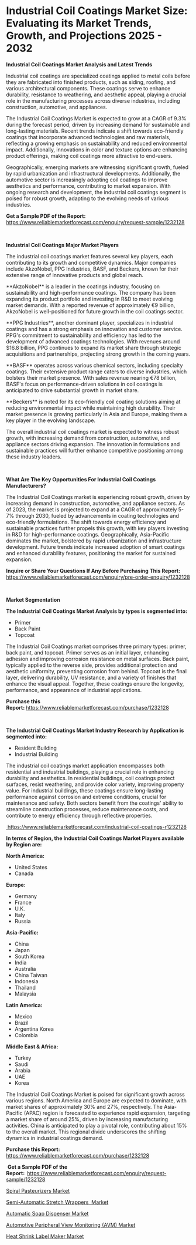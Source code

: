 <p><h1>Industrial Coil Coatings Market Size: Evaluating its Market Trends, Growth, and Projections 2025 - 2032</h1></p><p><strong>Industrial Coil Coatings Market Analysis and Latest Trends</strong></p>
<p><p>Industrial coil coatings are specialized coatings applied to metal coils before they are fabricated into finished products, such as siding, roofing, and various architectural components. These coatings serve to enhance durability, resistance to weathering, and aesthetic appeal, playing a crucial role in the manufacturing processes across diverse industries, including construction, automotive, and appliances.</p><p>The Industrial Coil Coatings Market is expected to grow at a CAGR of 9.3% during the forecast period, driven by increasing demand for sustainable and long-lasting materials. Recent trends indicate a shift towards eco-friendly coatings that incorporate advanced technologies and raw materials, reflecting a growing emphasis on sustainability and reduced environmental impact. Additionally, innovations in color and texture options are enhancing product offerings, making coil coatings more attractive to end-users. </p><p>Geographically, emerging markets are witnessing significant growth, fueled by rapid urbanization and infrastructural developments. Additionally, the automotive sector is increasingly adopting coil coatings to improve aesthetics and performance, contributing to market expansion. With ongoing research and development, the industrial coil coatings segment is poised for robust growth, adapting to the evolving needs of various industries.</p></p>
<p><strong>Get a Sample PDF of the Report:&nbsp;</strong> <a href="https://www.reliablemarketforecast.com/enquiry/request-sample/1232128?utm_campaign=2267&utm_medium=2&utm_source=Github&utm_content=ia&utm_term=02022025&utm_id=industrial-coil-coatings">https://www.reliablemarketforecast.com/enquiry/request-sample/1232128</a></p>
<p>&nbsp;</p>
<p><strong>Industrial Coil Coatings Major Market Players</strong></p>
<p><p>The industrial coil coatings market features several key players, each contributing to its growth and competitive dynamics. Major companies include AkzoNobel, PPG Industries, BASF, and Beckers, known for their extensive range of innovative products and global reach.</p><p>**AkzoNobel** is a leader in the coatings industry, focusing on sustainability and high-performance coatings. The company has been expanding its product portfolio and investing in R&D to meet evolving market demands. With a reported revenue of approximately €9 billion, AkzoNobel is well-positioned for future growth in the coil coatings sector.</p><p>**PPG Industries**, another dominant player, specializes in industrial coatings and has a strong emphasis on innovation and customer service. PPG's commitment to sustainability and efficiency has led to the development of advanced coatings technologies. With revenues around $16.8 billion, PPG continues to expand its market share through strategic acquisitions and partnerships, projecting strong growth in the coming years.</p><p>**BASF** operates across various chemical sectors, including specialty coatings. Their extensive product range caters to diverse industries, which bolsters their market presence. With sales revenue nearing €78 billion, BASF's focus on performance-driven solutions in coil coatings is anticipated to drive substantial growth in market share.</p><p>**Beckers** is noted for its eco-friendly coil coating solutions aiming at reducing environmental impact while maintaining high durability. Their market presence is growing particularly in Asia and Europe, making them a key player in the evolving landscape.</p><p>The overall industrial coil coatings market is expected to witness robust growth, with increasing demand from construction, automotive, and appliance sectors driving expansion. The innovation in formulations and sustainable practices will further enhance competitive positioning among these industry leaders.</p></p>
<p>&nbsp;</p>
<p><strong>What Are The Key Opportunities For Industrial Coil Coatings Manufacturers?</strong></p>
<p><p>The Industrial Coil Coatings market is experiencing robust growth, driven by increasing demand in construction, automotive, and appliance sectors. As of 2023, the market is projected to expand at a CAGR of approximately 5-7% through 2030, fueled by advancements in coating technologies and eco-friendly formulations. The shift towards energy efficiency and sustainable practices further propels this growth, with key players investing in R&D for high-performance coatings. Geographically, Asia-Pacific dominates the market, bolstered by rapid urbanization and infrastructure development. Future trends indicate increased adoption of smart coatings and enhanced durability features, positioning the market for sustained expansion.</p></p>
<p><strong>Inquire or Share Your Questions If Any Before Purchasing This Report:</strong> <a href="https://www.reliablemarketforecast.com/enquiry/pre-order-enquiry/1232128?utm_campaign=2267&utm_medium=2&utm_source=Github&utm_content=ia&utm_term=02022025&utm_id=industrial-coil-coatings">https://www.reliablemarketforecast.com/enquiry/pre-order-enquiry/1232128</a></p>
<p>&nbsp;</p>
<p><strong>Market Segmentation</strong></p>
<p><strong>The Industrial Coil Coatings Market Analysis by types is segmented into:</strong></p>
<p><ul><li>Primer</li><li>Back Paint</li><li>Topcoat</li></ul></p>
<p><p>The Industrial Coil Coatings market comprises three primary types: primer, back paint, and topcoat. Primer serves as an initial layer, enhancing adhesion and improving corrosion resistance on metal surfaces. Back paint, typically applied to the reverse side, provides additional protection and aesthetic uniformity, preventing corrosion from behind. Topcoat is the final layer, delivering durability, UV resistance, and a variety of finishes that enhance the visual appeal. Together, these coatings ensure the longevity, performance, and appearance of industrial applications.</p></p>
<p><strong>Purchase this Report:&nbsp;</strong><a href="https://www.reliablemarketforecast.com/purchase/1232128?utm_campaign=2267&utm_medium=2&utm_source=Github&utm_content=ia&utm_term=02022025&utm_id=industrial-coil-coatings">https://www.reliablemarketforecast.com/purchase/1232128</a></p>
<p>&nbsp;</p>
<p><strong>The Industrial Coil Coatings Market Industry Research by Application is segmented into:</strong></p>
<p><ul><li>Resident Building</li><li>Industrial Building</li></ul></p>
<p><p>The industrial coil coatings market application encompasses both residential and industrial buildings, playing a crucial role in enhancing durability and aesthetics. In residential buildings, coil coatings protect surfaces, resist weathering, and provide color variety, improving property value. For industrial buildings, these coatings ensure long-lasting performance against corrosion and extreme conditions, crucial for maintenance and safety. Both sectors benefit from the coatings' ability to streamline construction processes, reduce maintenance costs, and contribute to energy efficiency through reflective properties.</p></p>
<p><a href="https://www.reliablemarketforecast.com/industrial-coil-coatings-r1232128?utm_campaign=2267&utm_medium=2&utm_source=Github&utm_content=ia&utm_term=02022025&utm_id=industrial-coil-coatings">&nbsp;https://www.reliablemarketforecast.com/industrial-coil-coatings-r1232128</a></p>
<p><strong>In terms of Region, the Industrial Coil Coatings Market Players available by Region are:</strong></p>
<p>
    <p> <strong> North America: </strong>
        <ul>
            <li>United States</li>
            <li>Canada</li>
        </ul>
        </p> 
    <p> <strong> Europe: </strong>
        <ul>
            <li>Germany</li>
            <li>France</li>
            <li>U.K.</li>
            <li>Italy</li>
            <li>Russia</li>
        </ul>
        </p> 
    <p> <strong> Asia-Pacific: </strong>
        <ul>
            <li>China</li>
            <li>Japan</li>
            <li>South Korea</li>
            <li>India</li>
            <li>Australia</li>
            <li>China Taiwan</li>
            <li>Indonesia</li>
            <li>Thailand</li>
            <li>Malaysia</li>
        </ul>
        </p> 
    <p> <strong> Latin America: </strong>
        <ul>
            <li>Mexico</li>
            <li>Brazil</li>
            <li>Argentina Korea</li>
            <li>Colombia</li>
        </ul>
        </p> 
    <p> <strong> Middle East & Africa: </strong>
        <ul>
            <li>Turkey</li>
            <li>Saudi</li>
            <li>Arabia</li>
            <li>UAE</li>
            <li>Korea</li>
        </ul>
    </p>
    </p>
<p><p>The Industrial Coil Coatings Market is poised for significant growth across various regions. North America and Europe are expected to dominate, with market shares of approximately 30% and 27%, respectively. The Asia-Pacific (APAC) region is forecasted to experience rapid expansion, targeting a market share of around 25%, driven by increasing manufacturing activities. China is anticipated to play a pivotal role, contributing about 15% to the overall market. This regional divide underscores the shifting dynamics in industrial coatings demand.</p></p>
<p><strong>Purchase this Report: </strong><a href="https://www.reliablemarketforecast.com/purchase/1232128?utm_campaign=2267&utm_medium=2&utm_source=Github&utm_content=ia&utm_term=02022025&utm_id=industrial-coil-coatings">https://www.reliablemarketforecast.com/purchase/1232128</a></p>
<p>&nbsp;<strong>Get a Sample PDF of the Report:&nbsp;&nbsp;</strong><a href="https://www.reliablemarketforecast.com/enquiry/request-sample/1232128?utm_campaign=2267&utm_medium=2&utm_source=Github&utm_content=ia&utm_term=02022025&utm_id=industrial-coil-coatings">https://www.reliablemarketforecast.com/enquiry/request-sample/1232128</a></p>
<p><strong></strong></p>
<p><p><a href="https://www.linkedin.com/pulse/spiral-pasteurizers-market-report-projected-51-cagr-key-zdojf?utm_campaign=2267&utm_medium=2&utm_source=Github&utm_content=ia&utm_term=02022025&utm_id=industrial-coil-coatings">Spiral Pasteurizers Market</a></p><p><a href="https://www.linkedin.com/pulse/navigating-semi-automatic-stretch-wrappers-market-financial-rzizf?utm_campaign=2267&utm_medium=2&utm_source=Github&utm_content=ia&utm_term=02022025&utm_id=industrial-coil-coatings">Semi-Automatic Stretch Wrappers  Market</a></p><p><a href="https://www.linkedin.com/pulse/automatic-soap-dispenser-market-forecast-future-growth-opportunities-7mobe?utm_campaign=2267&utm_medium=2&utm_source=Github&utm_content=ia&utm_term=02022025&utm_id=industrial-coil-coatings">Automatic Soap Dispenser Market</a></p><p><a href="https://www.linkedin.com/pulse/automotive-peripheral-view-monitoring-avm-market-study-r4wlf?utm_campaign=2267&utm_medium=2&utm_source=Github&utm_content=ia&utm_term=02022025&utm_id=industrial-coil-coatings">Automotive Peripheral View Monitoring (AVM) Market</a></p><p><a href="https://www.linkedin.com/pulse/heat-shrink-label-maker-market-report-in-depth-analysis-jurmf?utm_campaign=2267&utm_medium=2&utm_source=Github&utm_content=ia&utm_term=02022025&utm_id=industrial-coil-coatings">Heat Shrink Label Maker Market</a></p></p>